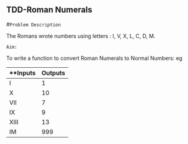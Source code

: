 ## TDD-Roman Numerals

#`Problem Description`

The Romans wrote numbers using letters : I, V, X, L, C, D, M. 

`Aim:`

To write a function to convert Roman Numerals to Normal Numbers: eg

**Inputs | Outputs
-------- | ---------
I | 1
X | 10
VII | 7
IX | 9
XIII | 13
IM | 999






